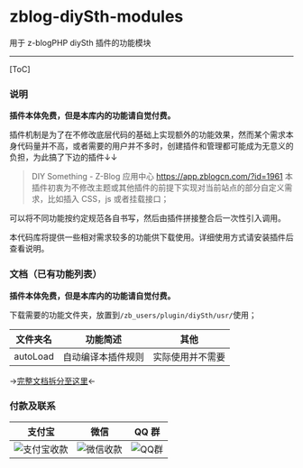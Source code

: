 # zblog-diySth-modules

用于 z-blogPHP diySth 插件的功能模块

----
[ToC]

### 说明

**插件本体免费，但是本库内的功能请自觉付费。**

插件机制是为了在不修改底层代码的基础上实现额外的功能效果，然而某个需求本身代码量并不高，或者需要的用户并不多时，创建插件和管理都可能成为无意义的负担，为此搞了下边的插件↓↓

> DIY Something - Z-Blog 应用中心
> https://app.zblogcn.com/?id=1961
> 本插件初衷为不修改主题或其他插件的前提下实现对当前站点的部分自定义需求，比如插入 CSS，js 或者挂载接口；

可以将不同功能按约定规范各自书写，然后由插件拼接整合后一次性引入调用。

本代码库将提供一些相对需求较多的功能供下载使用。详细使用方式请安装插件后查看说明。

### 文档（已有功能列表）

**插件本体免费，但是本库内的功能请自觉付费。**

下载需要的功能文件夹，放置到`/zb_users/plugin/diySth/usr/`使用；

| 文件夹名 | 功能简述 | 其他 |
| ---- | ---- | ---- |
| autoLoad |  自动编译本插件规则    |   实际使用并不需要   |

→[完整文档拆分至这里][doc]←

###  付款及联系

| 支付宝 | 微信 | QQ 群 |
| ---- | ---- | ---- |
|   ![支付宝收款][Alipay]   |   ![微信收款][WeChat]   |   ![QQ群][qGroup]   |



[Alipay]: https://cdn.jsdelivr.net/gh/wdssmq/zblog-diySth-modules@master/doc/Alipay.jpg  "支付宝收款"

[WeChat]: https://cdn.jsdelivr.net/gh/wdssmq/zblog-diySth-modules@master/doc/WeChat.png  "微信收款"

[qGroup]: https://cdn.jsdelivr.net/gh/wdssmq/zblog-diySth-modules@master/doc/qGroup.jpg  "QQ群"

[doc]: https://github.com/wdssmq/zblog-diySth-modules/blob/master/doc/doc.md "文档"
